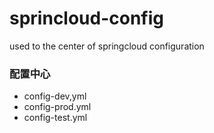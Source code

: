 # sprincloud-config
used to the center of springcloud configuration
### 配置中心
- config-dev,yml
- config-prod.yml
- config-test.yml
